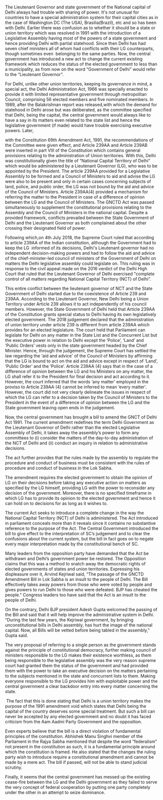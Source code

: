 
The Lieutenant Governor and state government of the National capital of Delhi always had trouble with sharing of power. It's not unusual for countries to have a special administration system for their capital cities as in the case of Washington DC (The USA), Brasilia(Brazil), etc and so has been with Delhi. Earlier there was confusion as to whether it should be a state or union territory which was resolved in 1991 with the introduction of a Legislative Assembly having most of the powers of a state government and hence providing Delhi with partial statehood. Since then Delhi has had seven chief ministers all of whom had conflicts with their LG counterparts, though sometimes even&nbsp; belonging to the same parties. Now, the central government has introduced a new act to change the current existing framework which reduces the status of the elected government to less than a municipality, as from now on the word “Government of Delhi” would refer to the “Lieutenant Governor”.


For Delhi, unlike other union territories, keeping its governance in mind, a special act, the Delhi Administration Act, 1966 was specially enacted to provide it with limited representative government through metropolitan Council, comprising 56 elected members and five nominated members. In 1989, after the Balakrishnan report was released,with which the demand for statehood in Delhi arose but was deliberated, as the committee specified that Delhi, being the capital, the central government would always like to have a say in its matters even related to the state list and hence the legislative government (if made) would have trouble exercising executive powers. Later,&nbsp;


with the Constitution 69th Amendment Act, 1991, the recommendations of the Committee were given effect, and Article 239AA and Article 239AB were inserted in part VIII of the Constitution which contains general provisions relating to the administration of Union territories. With this, Delhi was constitutionally given the title of “National Capital Territory of Delhi” which would be administered by a Lieutenant Governor (LG), who was to be appointed by the President. The article 239AA provided for a Legislative Assembly to be formed and a Council of Ministers to aid and advise the LG were also to be present and only in certain cases concerning subjects of land, police, and public order, the LG was not bound by the aid and advice of the Council of Ministers. Article 239AA(4) provided a mechanism for referring the matter to the President in case of a difference of opinion between the LG and the Council of Ministers. The GNCTD Act was passed simultaneously to supplement the constitutional provisions relating to the Assembly and the Council of Ministers in the national capital. Despite a provided framework, conflicts prevailed between the State Government of Delhi and the Lieutenant Governor as both complained about the other crossing their designated field of power.


Following which,on 4th July 2018, the Supreme Court ruled that according to article 239AA of the Indian constitution, although the Government had to keep the LG&nbsp; informed of its decisions, Delhi's Lieutenant governor had no independent decision-making powers and had to follow the aid and advice of the chief-minister-led council of ministers of the Government of Delhi on matters the Delhi legislative assembly could legislate on. This ruling was in response to the civil appeal made on the 2016 verdict of the Delhi High Court that ruled that the Lieutenant Governor of Delhi exercised "complete control of all matters regarding National Capital Territory (NCT) of Delhi”.


This entire conflict between the lieutenant governor of NCT and the State Government of Delhi started due to the coexistence of Article 239 and 239AA. According to the Lieutenant Governor, New Delhi being a Union Territory under Article 239 allows it to act independently of his council members. However, the State Government of Delhi held that Article 239AA of the Constitution grants special status to Delhi having its own legislatively elected government. The 2018 judgement declared that the administration of union territory under article 239 is different from article 239AA which provides for an elected legislature. The court held that Parliament can legislate for Delhi on any matter in the State List and the Concurrent List but the executive power in relation to Delhi except the ‘Police’, ‘Land’ and ‘Public Orders’ vests only in the state government headed by the Chief Minister. Hence, through the judgement, the Supreme Court has settled the law regarding the ‘aid and advice' of the Council of Ministers by affirming that the LG is bound to act on the aid and advice except in respect of ‘Land’, ‘Public Order’ and the ‘Police’. Article 239AA (4) says that in the case of a difference of opinion between the LG and his Ministers on any matter, the LG shall refer it to the President for final decision and act according to it. However, the court inferred that the words ‘any matter’ employed in the proviso to Article 239AA (4) cannot be inferred to mean ‘every matter'. However, the court did not very clearly delineate the issues in respect of which the LG can refer to a decision taken by the Council of Ministers to the President in the event of a difference of opinion between the LG and the State government leaving open ends in the judgement.


Now, the central government has brought a bill to amend the GNCT of Delhi Act 1991. The current amendment redefines the term Delhi Government as the Lieutenant Governor of Delhi rather than the elected Legislative Assembly of Delhi, it takes away the assembly’s power to form any committees to (i) consider the matters of the day-to-day administration of the NCT of Delhi and (ii) conduct an inquiry in relation to administrative decisions.


The act further provides that the rules made by the assembly to regulate the procedure and conduct of business must be consistent with the rules of procedure and conduct of business in the Lok Sabha.


The amendment requires the elected government to obtain the opinion of LG on their decisions before taking any executive action on matters as specified by the LG himself, providing LG with the power to reconsider any decision of the government. Moreover, there is no specified timeframe in which LG has to provide its opinion to the elected government and hence it can hold on to decisions for as long as it wishes to.&nbsp;


The current Act seeks to introduce a complete change in the way the National Capital Territory (NCT) of Delhi is administered. The Act introduced in parliament conceals more than it reveals since it contains no substantive reference to the purpose of the Act. The Central Government introduced the bill to give effect to the interpretation of SC’s judgement and to clear the confusions about the current system, but the bill in fact goes on to negate every major interpretation made by the constitutional bench of SC.&nbsp;&nbsp;


Many leaders from the opposition party have demanded that the Act be withdrawn and Delhi’s government power be restored. The Opposition claims that this was a method to snatch away the democratic rights of elected governments of states and union territories. Expressing his displeasure over it, Arvind Kejriwal said, “The passage of the GNCTD Amendment Bill in Lok Sabha is an insult to the people of Delhi. The Bill effectively takes away powers from those who were voted by people and gives powers to run Delhi to those who were defeated. BJP has cheated the people." Congress leaders too have said that the Act is an insult to the people of Delhi.


On the contrary, Delhi BJP president Adesh Gupta welcomed the passing of the Bill and said that it will help improve the administrative system in Delhi. “During the last few years, the Kejriwal government, by bringing unconstitutional bills in Delhi assembly, has hurt the image of the national capital. Now, all Bills will be vetted before being tabled in the assembly,” Gupta said.


The very proposal of referring to a single person as the government stands against the principle of constitutional democracy, further making council of ministers responsible to the LG makes their existence worthless, as them being responsible to the legislative assembly was the very reason supreme court had granted them the status of the government and had provided them with the power to take an executive decision on the matters pertaining to the subjects mentioned in the state and concurrent lists to them. Making everyone responsible to the LG provides him with exploitable power and the central government a clear backdoor entry into every matter concerning the state.


&nbsp;The fact that this is done stating that Delhi is a union territory makes the purpose of the 1991 amendment void which states that Delhi being the capital of the country deserves some special treatment. But such a bill can never be accepted by any elected government and no doubt it has faced criticism from the Aam Aadmi Party Government and the opposition.


Even experts believe that the bill is a direct violation of fundamental principles of the constitution. Abhishek Manu Singhvi member of the Parliament in the Rajya Sabha mentioned that despite the word “federalism” not present in the constitution as such, it is a fundamental principle around which the constitution is framed. He also stated that the changes the ruling party wish to introduce require a constitutional amendment and cannot be made by a mere act. The bill if passed, will not be able to stand judicial scrutiny.


Finally, it seems that the central government has messed up the existing cease-fire between the LG and the Delhi government as they failed to serve the very concept of federal cooperation by putting one party completely under the other in an attempt to seize dominance.

